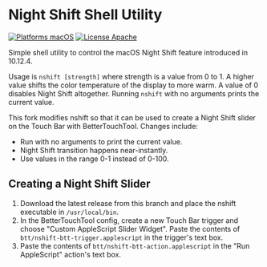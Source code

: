 Night Shift Shell Utility
=========================

[![Platforms macOS](https://img.shields.io/badge/Platforms-macOS-lightgray.svg?style=flat)](http://www.apple.com/macos)
[![License Apache](https://img.shields.io/badge/License-APACHE2-blue.svg?style=flat)](https://www.apache.org/licenses/LICENSE-2.0.html)

Simple shell utility to control the macOS Night Shift feature introduced in 10.12.4.

Usage is `nshift [strength]` where strength is a value from 0 to 1. A higher value shifts the color temperature of the display to more warm. A value of 0 disables Night Shift altogether. Running `nshift` with no arguments prints the current value.

This fork modifies nshift so that it can be used to create a Night Shift slider on the Touch Bar with BetterTouchTool. Changes include:
- Run with no arguments to print the current value.
- Night Shift transition happens near-instantly.
- Use values in the range 0-1 instead of 0-100.

## Creating a Night Shift Slider
1. Download the latest release from this branch and place the nshift executable in `/usr/local/bin`.
2. In the BetterTouchTool config, create a new Touch Bar trigger and choose "Custom AppleScript Slider Widget". Paste the contents of `btt/nshift-btt-trigger.applescript` in the trigger's text box.
3. Paste the contents of `btt/nshift-btt-action.applescript` in the "Run AppleScript" action's text box.

